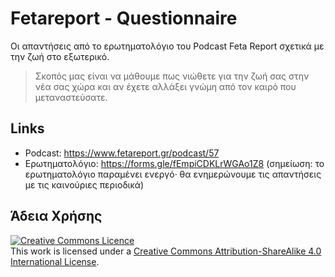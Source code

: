 # Fetareport - Questionnaire

Οι απαντήσεις από το ερωτηματολόγιο του Podcast Feta Report σχετικά με την ζωή στο εξωτερικό.

> Σκοπός μας είναι να μάθουμε πως νιώθετε για την ζωή σας στην νέα σας χώρα και αν έχετε αλλάξει γνώμη από τον καιρό που μεταναστεύσατε.

## Links

- Podcast: <https://www.fetareport.gr/podcast/57>
- Ερωτηματολόγιο: <https://forms.gle/fEmpiCDKLrWGAo1Z8> (σημείωση: το ερωτηματολόγιο παραμένει ενεργό· θα ενημερώνουμε τις απαντήσεις με τις καινούριες περιοδικά)

## Άδεια Χρήσης

<a rel="license" href="http://creativecommons.org/licenses/by-sa/4.0/"><img alt="Creative Commons Licence" style="border-width:0" src="https://i.creativecommons.org/l/by-sa/4.0/88x31.png" /></a><br />This work is licensed under a <a rel="license" href="http://creativecommons.org/licenses/by-sa/4.0/">Creative Commons Attribution-ShareAlike 4.0 International License</a>.
